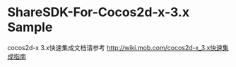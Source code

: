 ShareSDK-For-Cocos2d-x-3.x Sample
================================

cocos2d-x 3.x快速集成文档请参考
http://wiki.mob.com/cocos2d-x_3.x快速集成指南
